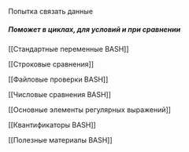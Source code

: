 Попытка связать данные 

#####  Поможет в циклах, для условий и при сравнении 

[[Стандартные переменные BASH]]

[[Строковые сравнения]]

[[Файловые проверки BASH]]

[[Числовые сравнения BASH]]

[[Основные элементы регулярных выражений]]

[[Квантификаторы BASH]]

[[Полезные материалы BASH]]

